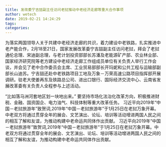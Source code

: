 ```yaml
---
title: 发改委宁吉喆副主任访问老挝推动中老经济走廊等重大合作事项
author: wetech
date: 2019-02-21 14:24:29
tags: 
categories: 
---
```

 
<!-- more -->
为落实两国领导人关于共建中老经济走廊的共识，着力建设中老铁路，扎实推进中老产能合作，2月18至21日，国家发展改革委宁吉喆副主任访问老挝，拜会了老挝通伦总理、宋迪副总理，与老计划投资部部长苏潘及老能源矿产部、农业林业部、国家经济研究院等老方建设中老经济走廊工作组成员单位有关负责人举行工作会谈，并会见了老中合作委员会主席、工业贸易部部长开玛妮和公共工程与运输部副部长山迪苏。宁吉喆还赴中老铁路项目工地及万象－万荣高速公路项目指挥部开展调研。驻老大使姜再东及铁路总公司、进出口银行、国际经济交流中心、云南省发展改革委有关负责人全程参与上述活动。
 
 
“比如落马洲河套地区划一块地出来。”
要坚持市场化法治化改革方向，积极推进财税、金融、国资国企、电力油气、科技体制等重大改革任务。
习近平向2019年“中国－老挝旅游年”致贺词,2019年“中国－老挝旅游年”于1月25日在老挝万象开幕。中老双方将通过贯穿全年的展会、文艺演出、论坛、培训等活动增进两国人民之间的相互了解和友谊，为推动构建中老命运共同体作出贡献。
习近平向2019年“中国－老挝旅游年”致贺词,2019年“中国－老挝旅游年”于1月25日在老挝万象开幕。中老双方将通过贯穿全年的展会、文艺演出、论坛、培训等活动增进两国人民之间的相互了解和友谊，为推动构建中老命运共同体作出贡献。
